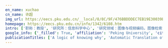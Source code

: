 ```yaml
---
en_name: xuchao
cn_name: 许超
img_url: https://eecs.pku.edu.cn/__local/8/8C/9F/476BBDDDEC7EB19E30039EF33B4_7AFF0F9C_1C07.jpg?e=.jpg
homepage: https://eecs.pku.edu.cn/info/1342/6108.htm
intro: ['职称：教授', '研究所：信息科学中心', '研究领域：图像与视频编码，图像检索，视频处理，多媒体系统\r\n\r\n ', '办公电话：86-10-6275 7094', '电子邮件：xuchao@cis.pku.edu.cn', '个人主页： ']
google_info: {'_filled': True, 'affiliation': 'Peking University', 'citedby': 9, 'citedby5y': 9, 'cites_per_year': {2018: 1, 2019: 2, 2020: 2}}
publicationTitles: ['A logic of knowing why', 'Automatic Translation of Clinical Trial Eligibility Criteria into Formal Queries']
---
```

